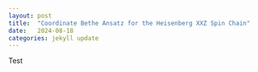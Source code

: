 ```yaml
---
layout: post
title:  "Coordinate Bethe Ansatz for the Heisenberg XXZ Spin Chain"
date:   2024-08-18
categories: jekyll update
---
```


Test
